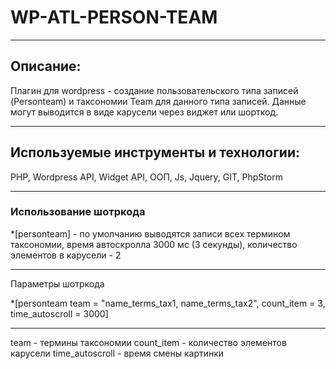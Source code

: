 # WP-ATL-PERSON-TEAM
<hr> 

## Описание:
Плагин для wordpress - создание пользовательского типа записей (Personteam) и таксономии Team для данного типа записей.
Данные могут выводится в виде карусели через виджет или шорткод.  
<hr>

## Используемые инструменты и технологии:
PHP, Wordpress API, Widget API, ООП, Js, Jquery, GIT, PhpStorm 
<hr>

### Использование шотркода 
*[personteam] - по умолчанию выводятся записи всех термином таксономии, время автоскролла 3000 мс (3 секунды), количество элементов в карусели - 2
<hr>
Параметры шотркода

*[personteam team = "name_terms_tax1, name_terms_tax2", count_item = 3, time_autoscroll = 3000]
<hr>
team - термины таксономии
count_item - количество элементов карусели
time_autoscroll - время смены картинки 



